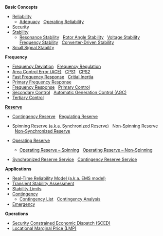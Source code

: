 **Basic Concepts**

- [Reliability](/wiki/reliability)
  - [Adequacy](/wiki/adequacy) &nbsp; [Operating Reliability](/wiki/operating-reliability)
- [Security](/wiki/security)
- [Stability](/wiki/stability)
  - [Resonance Stability](/wiki/resonance-stability) &nbsp; [Rotor Angle Stability](/wiki/rotor-angle-stability) &nbsp; [Voltage Stability](/wiki/voltage-stability) &nbsp; [Frequency Stability](/wiki/frequency-stability) &nbsp; [Converter-Driven Stability](/wiki/converter-driven-stability)
- [Small Signal Stability](/wiki/small-signal-stability)

**Frequency**

- [Frequency Deviation](/wiki/frequency-deviation) &nbsp; [Frequency Regulation](/wiki/frequency-regulation)
- [Area Control Error (ACE)](/wiki/area-control-error) &nbsp; [CPS1](/wiki/control-performance-standard-1) &nbsp; [CPS2](/wiki/control-performance-standard-2)
- [Fast Frequency Response](/wiki/fast-frequency-response) &nbsp; [Critial Inertia](/wiki/critical-inertia)
- [Primary Frequency Response](/wiki/primary-frequency-response) &nbsp;
- [Frequency Response](/wiki/frequnecy-response) &nbsp; [Primary Control](/wiki/primary-control) &nbsp;
- [Secondary Control](/wiki/secondary-control) &nbsp; [Automatic Generation Control (AGC)](/wiki/automatic-generation-control) &nbsp;
- [Tertiary Control](/wiki/tertiary-control)

**[Reserve](/wiki/reserve)**

- [Contingency Reserve](/wiki/contingency-reserve) &nbsp; [Regulating Reserve](/wiki/regulating-reserve)
- [Spinning Reserve (a.k.a. Synchronized Reserve)](/wiki/spinning-reserve) &nbsp; [Non-Spinning Reserve](/wiki/non-spinning-reserve) &nbsp; [Non-Synchronized Reserve](/wiki/non-synchronized-reserve)
- [Operating Reserve](/wiki/operating-reserve)
  - [Operating Reserve – Spinning](/wiki/operating-reserve-spinning) &nbsp; [Operating Reserve – Non-Spinning](/wiki/operating-reserve-non-spinning)

- [<u>Synchronized Reserve Service</u>](/wiki/synchronized-reserve-service) &nbsp; [Contingency Reserve Service](/wiki/contingency-reserve-service)

**Applications**

- [Real-Time Reliability Model (a.k.a. EMS model)](/wiki/real-time-reliability-model)
- [Transient Stability Assessment](/wiki/transient-stability-assessment)
- [Stability Limits](/wiki/stability-limits)
- [Contingency](/wiki/contingency)
  - [Contingency List](/wiki/contingency-list) &nbsp; [Contingency Analysis](/wiki/contingency-analysis)
- [Emergency](/wiki/emergency)

**Operations**
- [Security Constrained Economic Dispatch (SCED)](/wiki/economic-dispatch)
- [Locational Marginal Price (LMP)](/wiki/locational-marginal-price)

<br>
